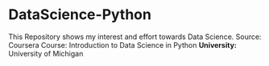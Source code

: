 # DataScience-Python
This Repository shows my interest and effort towards Data Science.
Source: Coursera
Course: Introduction to Data Science in Python
<b>University:</b> University of Michigan 
